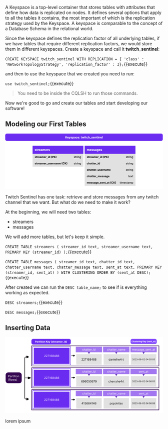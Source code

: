 
A Keyspace is a top-level container that stores tables with attributes that define how data is replicated on nodes. It defines several options that apply to all the tables it contains, the most important of which is the replication strategy used by the Keyspace. A keyspace is comparable to the concept of a Database Schema in the relational world.  

Since the keyspace defines the replication factor of all underlying tables, if we have tables that require different replication factors, we would store them in different keyspaces.
Create a keyspace and call it **twitch_sentinel**:

`CREATE KEYSPACE twitch_sentinel WITH REPLICATION = { 'class' : 'NetworkTopologyStrategy', 'replication_factor' : 3};`{{execute}}

and then to use the keyspace that we created you need to run: 

`use twitch_sentinel;`{{execute}}

> You need to be inside the CQLSH to run those commands.

Now we're good to go and create our tables and start developing our software!

## Modeling our First Tables

![Base Modeling to Streamer's table](./images/2-1-base-tables.png)

Twitch Sentinel has one task: retrieve and store messages from any twitch channel that we want. But what do we need to make it work?

At the beginning, we will need two tables:

- streamers
- messages

We will add more tables, but let's keep it simple.

`CREATE TABLE streamers (
   streamer_id text,
   streamer_username text,
   PRIMARY KEY (streamer_id)
);`{{execute}}

`CREATE TABLE messages (
   streamer_id text,
   chatter_id text,
   chatter_username text,
   chatter_message text,
   sent_at text,
   PRIMARY KEY (streamer_id, sent_at)
) WITH CLUSTERING ORDER BY (sent_at DESC);`{{execute}}


After created we can run the `DESC table_name;` to see if is everything working as expected.

`DESC streamers;`{{execute}}

`DESC messages;`{{execute}}




## Inserting Data

![Base Modeling to Streamer's table](./images/2-2-base-entries.png)

lorem ipsum